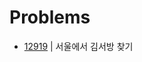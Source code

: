 # Problems

- [12919](https://programmers.co.kr/learn/courses/30/lessons/12919?language=java) | 서울에서 김서방 찾기